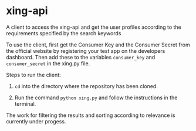 # xing-api
A client to access the xing-api and get the user profiles according to the requirements specified by the search keywords

To use the client, first get the Consumer Key and the Consumer Secret from the official website
by registering your test app on the developers dashboard. Then add these to the variables ```consumer_key``` and ```consumer_secret``` in the xing.py file.

Steps to run the client:

1. `cd` into the directory where the repository has been cloned.

2. Run the command `python xing.py` and follow the instructions in the terminal.

The work for filtering the results and sorting according to relevance is currently under progess.
